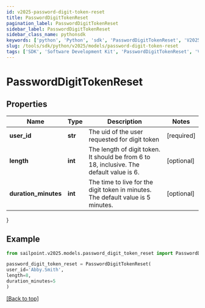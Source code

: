 ```yaml
---
id: v2025-password-digit-token-reset
title: PasswordDigitTokenReset
pagination_label: PasswordDigitTokenReset
sidebar_label: PasswordDigitTokenReset
sidebar_class_name: pythonsdk
keywords: ['python', 'Python', 'sdk', 'PasswordDigitTokenReset', 'V2025PasswordDigitTokenReset'] 
slug: /tools/sdk/python/v2025/models/password-digit-token-reset
tags: ['SDK', 'Software Development Kit', 'PasswordDigitTokenReset', 'V2025PasswordDigitTokenReset']
---
```


# PasswordDigitTokenReset


## Properties

Name | Type | Description | Notes
------------ | ------------- | ------------- | -------------
**user_id** | **str** | The uid of the user requested for digit token | [required]
**length** | **int** | The length of digit token. It should be from 6 to 18, inclusive. The default value is 6. | [optional] 
**duration_minutes** | **int** | The time to live for the digit token in minutes. The default value is 5 minutes. | [optional] 
}

## Example

```python
from sailpoint.v2025.models.password_digit_token_reset import PasswordDigitTokenReset

password_digit_token_reset = PasswordDigitTokenReset(
user_id='Abby.Smith',
length=8,
duration_minutes=5
)

```
[[Back to top]](#) 

